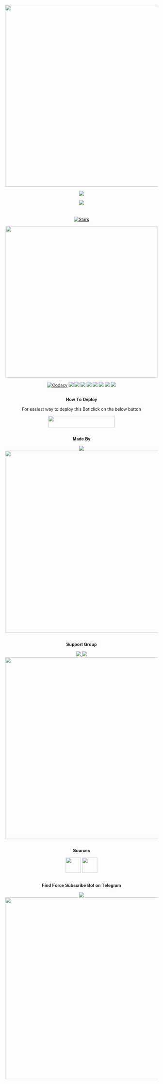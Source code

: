 <p align="center"><a href="https://github.com/BotMasterOfficial/ForceSubscribe_Bot"><img src="https://img.shields.io/badge/Force%20Subscribe%20Bot-gold?&style=flat-square?&logo=github" width=600px></a></p>
<p align="center"><a href="https://github.com/BotMasterOfficial/ForceSubscribe_Bot"><img src="https://telegra.ph/file/fb626dfa405c1d8c0d475.png"></a></p>


<p align="center"><img src="https://github-readme-stats.vercel.app/api/pin/?username=BotMasterOfficial&repo=ForceSubscribe_Bot&theme=dark" /></a></p>

#

<p align="center">
    <a href="https://github.com/BotMasterOfficial/ForceSubscribe_Bot/stargazers"><img src="https://img.shields.io/github/stars/BotMasterOfficial/ForceSubscribe_Bot?label=Stars&style=flat-square&logo=github&color=F10070" alt="Stars" /></a>
</p>
<p align="center"><a href="https://deepsource.io/gh/pokurt/ForceSubscribe_Bot/?ref=repository-badge"><img src="https://static.deepsource.io/deepsource-badge-light-mini.svg" width=500px /></a></p>
<p align="center">
    <a href="https://www.codacy.com/gh/BotMasterOfficial/ForceSubscribe_Bot/dashboard?utm_source=github.com&amp;utm_medium=referral&amp;utm_content=BotMasterOfficial/ForceSubscribe_Bot&amp;utm_campaign=Badge_Grade"><img src="https://img.shields.io/codacy/grade/17b7491f735349aebb945feaed58743b?color=gold&logo=codacy&logoColor=gold&style=for-the-badge" alt="Codacy" /></a>
    <a href="https://github.com/BotMasterOfficial/ForceSubscribe_Bot"> <img src="https://img.shields.io/github/repo-size/BotMasterOfficial/ForceSubscribe_Bot?color=orange&logo=github&logoColor=green&style=for-the-badge" /></a>
    <a href="https://github.com/BotMasterOfficial/ForceSubscribe_Bot/commits/mukesh"> <img src="https://img.shields.io/github/last-commit/BotMasterOfficial/ForceSubscribe_Bot?color=blue&logo=github&logoColor=green&style=for-the-badge" /></a>
    <a href="https://github.com/BotMasterOfficial/ForceSubscribe_Bot/issues"> <img src="https://img.shields.io/github/issues/BotMasterOfficial/ForceSubscribe_Bot?color=blueviolet&logo=github&logoColor=green&style=for-the-badge" /></a>
    <a href="https://github.com/BotMasterOfficial/ForceSubscribe_Bot/network/members"> <img src="https://img.shields.io/github/forks/BotMasterOfficial/ForceSubscribe_Bot?color=red&logo=github&logoColor=green&style=for-the-badge" /></a>  
    <a href="https://perso.crans.org/besson/LICENSE.html"><img src="https://img.shields.io/badge/License-GPLv3-blue.svg" /></a>
    <a href="https://makeapullrequest.com"><img src="https://img.shields.io/badge/PRs-welcome-brightgreen.svg?style=flat-square" /></a>
    <a href="https://GitHub.com/BotMasterOfficial/ForceSubscribe_Bot.js/graphs/commit-activity"><img src="https://img.shields.io/badge/Maintained%3F-yes-green.svg" /></a>
    <a href="https://github.com/BotMasterOfficial/ForceSubscribe_Bot/"><img src="https://badges.frapsoft.com/os/v2/open-source.svg?v=103" /></a>
</p>

##

<p align="center">𝐇𝐨𝐰 𝐓𝐨 𝐃𝐞𝐩𝐥𝐨𝐲</p>
<p align="center">For easiest way to deploy this Bot click on the below button</p>
<p align="center"><a href="https://heroku.com/deploy?template=https://github.com/BotMasterOfficial/ForceSubscribe_Bot"> <img src="https://img.shields.io/badge/Deploy%20To%20Heroku-black?style=for-the-badge&logo=heroku" width="220" height="38.45"/></a></p>
 
##

<p align="center">𝐌𝐚𝐝𝐞 𝐁𝐲</p>

<p align="center">
    <a href="https://t.me/mkspali"> <img src="https://img.shields.io/badge/Bestest-Master-ff69b4" /> </a>
    <a href="https://t.me/mkspali"><img src="https://img.shields.io/badge/Telegram-Mukesh%20Solanki-gold?&style=flat-square?&logo=telegram" width=600px></a></p>
</p>

##

<p align="center">𝐒𝐮𝐩𝐩𝐨𝐫𝐭 𝐆𝐫𝐨𝐮𝐩</p>

<p align="center">
    <a href="https://t.me/BotMasterOfficial"> <img src="https://img.shields.io/badge/Join-Our-green" /> <img src="https://img.shields.io/badge/Support-Channel-critical" /> </a>
    <a href="https://t.me/BotMasterOfficial"><img src="https://img.shields.io/badge/Telegram-Bot%20Master%20Official-gold?&style=flat-square?&logo=telegram" width=600px></a></p>
</p>

##

<p align="center">𝐒𝐨𝐮𝐫𝐜𝐞𝐬</p>

<p align="center">
    <img src="https://img.shields.io/badge/Python-black" width=50px/>  <img src="https://img.shields.io/badge/Telethn-black" width=50px/>
</p>

##

<p align="center">𝐅𝐢𝐧𝐝 𝐅𝐨𝐫𝐜𝐞 𝐒𝐮𝐛𝐬𝐜𝐫𝐢𝐛𝐞 𝐁𝐨𝐭 𝐨𝐧 𝐓𝐞𝐥𝐞𝐠𝐫𝐚𝐦</p>

<p align="center">
    <a href="https://t.me/RMCMG_ForceSubscribe_Bot"> <img src="https://img.shields.io/badge/Best-Bot-ff69b4" /> </a>
    <a href="https://t.me/RMCMG_ForceSubscribe_Bot"><img src="https://img.shields.io/badge/Telegram-RMCMG%20Force%20Subscribe%20Bot-gold?&style=flat-square?&logo=telegram" width=600px></a></p>
</p>
